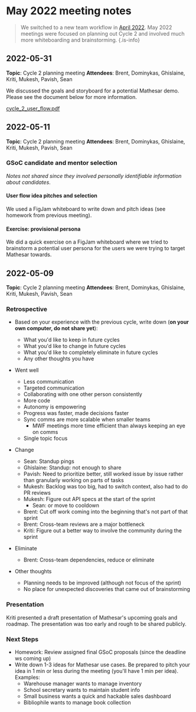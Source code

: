 # May 2022 meeting notes

> We switched to a new team workflow in [April 2022](/meeting-notes/2022-04). May 2022 meetings were focused on planning out Cycle 2 and involved much more whiteboarding and brainstorming.
{.is-info}

## 2022-05-31
**Topic**: Cycle 2 planning meeting
**Attendees**: Brent, Dominykas, Ghislaine, Kriti, Mukesh, Pavish, Sean

We discussed the goals and storyboard for a potential Mathesar demo. Please see the document below for more information.

[cycle_2_user_flow.pdf](/cycle_2_user_flow.pdf)

## 2022-05-11
**Topic**: Cycle 2 planning meeting
**Attendees**: Brent, Dominykas, Ghislaine, Kriti, Mukesh, Pavish, Sean

### GSoC candidate and mentor selection
*Notes not shared since they involved personally identifiable information about candidates*.

#### User flow idea pitches and selection 
We used a FigJam whiteboard to write down and pitch ideas (see homework from previous meeting).

#### Exercise: provisional persona
We did a quick exercise on a FigJam whiteboard where we tried to brainstorm a potential user persona for the users we were trying to target Mathesar towards. 

## 2022-05-09 
**Topic**: Cycle 2 planning meeting
**Attendees**: Brent, Dominykas, Ghislaine, Kriti, Mukesh, Pavish, Sean

### Retrospective
- Based on your experience with the previous cycle, write down (**on your own computer, do not share yet**):
    - What you'd like to keep in future cycles
    - What you'd like to change in future cycles
    - What you'd like to completely eliminate in future cycles
    - Any other thoughts you have

- Went well
    - Less communication
    - Targeted communication
    - Collaborating with one other person consistently
    - More code
    - Autonomy is empowering
    - Progress was faster, made decisions faster
    - Sync comms are more scalable when smaller teams
        - MWF meetings more time efficient than always keeping an eye on comms
    - Single topic focus
- Change
    - Sean: Standup pings
    - Ghislaine: Standup: not enough to share
    - Pavish: Need to prioritize better, still worked issue by issue rather than granularly working on parts of tasks
    - Mukesh: Backlog was too big, had to switch context, also had to do PR reviews
    - Mukesh: Figure out API specs at the start of the sprint
        - Sean: or move to cooldown
    - Brent: Cut off work coming into the beginning that's not part of that sprint
    - Brent: Cross-team reviews are a major bottleneck
    - Kriti: Figure out a better way to involve the community during the sprint
- Eliminate
    - Brent: Cross-team dependencies, reduce or eliminate
- Other thoughts
    - Planning needs to be improved (although not focus of the sprint)
    - No place for unexpected discoveries that came out of brainstorming

### Presentation
Kriti presented a draft presentation of Mathesar's upcoming goals and roadmap. The presentation was too early and rough to be shared publicly. 

### Next Steps
- Homework: Review assigned final GSoC proposals (since the deadline ws coming up)
- Write down 1-3 ideas for Mathesar use cases. Be prepared to pitch your idea in 1 min or less during the meeting (you'll have 1 min per idea). Examples:
    - Warehouse manager wants to manage inventory
    - School secretary wants to maintain student info
    - Small business wants a quick and hackable sales dashboard
    - Bibliophile wants to manage book collection

